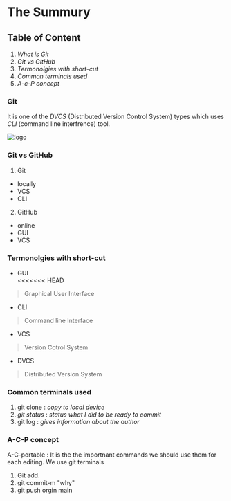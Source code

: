 # The Summury
## Table of  Content
1. *What is Git*
2. *Git vs GitHub*
3. *Termonolgies with short-cut*
4. *Common terminals used*
5. *A-c-P concept*

### Git
It is one of the *DVCS* (Distributed Version Control System) types which uses  *CLI* (command line interfrence)
 tool.

![logo](https://mpng.subpng.com/20180824/xrj/kisspng-computer-icons-pro-git-portable-network-graphics-i-git-book-pro-git-app-app-5b80546c0b1311.5417567715351368760454.jpg)

### Git vs GitHub
1. Git 
* locally
* VCS
* CLI

2. GitHub  
* online 
* GUI
* VCS


### Termonolgies with short-cut 
 * GUI  
<<<<<<< HEAD
> Graphical User Interface
* CLI
> Command line Interface
* VCS
> Version Cotrol System
* DVCS
> Distributed Version System



###  Common terminals used
 1. git clone
 :  *copy to local device*
 2. *git status*
 : *status what I did to be ready to commit*
 3. git log
 :  *gives information about the author*


### A-C-P concept
A-C-portable
: It is the the importnant commands we should use them for each editing.
    We use git terminals

1. Git add.
2. git commit-m "why"
3. git push orgin main